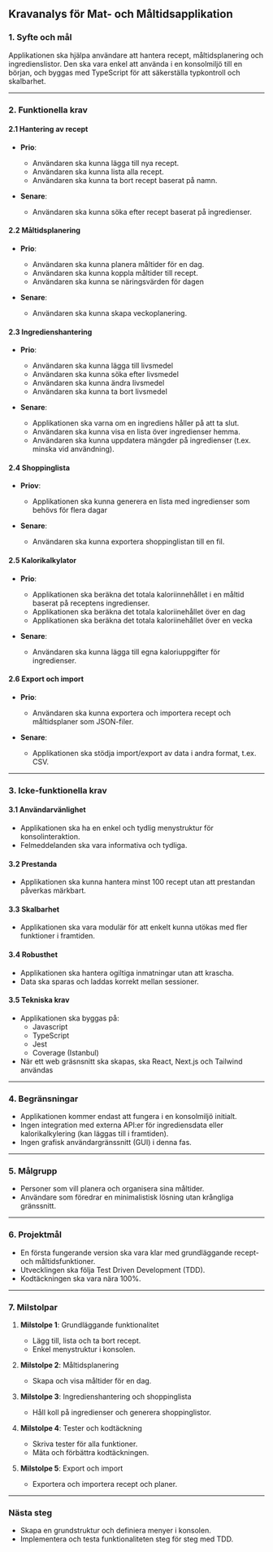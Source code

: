 ## **Kravanalys för Mat- och Måltidsapplikation**

### **1. Syfte och mål**

Applikationen ska hjälpa användare att hantera recept, måltidsplanering och ingredienslistor. Den ska vara enkel att använda i en konsolmiljö till en början, och byggas med TypeScript för att säkerställa typkontroll och skalbarhet.

---

### **2. Funktionella krav**

#### **2.1 Hantering av recept**

- **Prio**:

  - Användaren ska kunna lägga till nya recept.
  - Användaren ska kunna lista alla recept.
  - Användaren ska kunna ta bort recept baserat på namn.

- **Senare**:
  - Användaren ska kunna söka efter recept baserat på ingredienser.

#### **2.2 Måltidsplanering**

- **Prio**:

  - Användaren ska kunna planera måltider för en dag.
  - Användaren ska kunna koppla måltider till recept.
  - Användaren ska kunna se näringsvärden för dagen

- **Senare**:
  - Användaren ska kunna skapa veckoplanering.

#### **2.3 Ingredienshantering**

- **Prio**:

  - Användaren ska kunna lägga till livsmedel
  - Användaren ska kunna söka efter livsmedel
  - Användaren ska kunna ändra livsmedel
  - Användaren ska kunna ta bort livsmedel

- **Senare**:
  - Applikationen ska varna om en ingrediens håller på att ta slut.
  - Användaren ska kunna visa en lista över ingredienser hemma.
  - Användaren ska kunna uppdatera mängder på ingredienser (t.ex. minska vid användning).

#### **2.4 Shoppinglista**

- **Priov**:

  - Applikationen ska kunna generera en lista med ingredienser som behövs för flera dagar

- **Senare**:
  - Användaren ska kunna exportera shoppinglistan till en fil.

#### **2.5 Kalorikalkylator**

- **Prio**:

  - Applikationen ska beräkna det totala kaloriinnehållet i en måltid baserat på receptens ingredienser.
  - Applikationen ska beräkna det totala kaloriinehållet över en dag
  - Applikationen ska beräkna det totala kaloriinehållet över en vecka

- **Senare**:
  - Användaren ska kunna lägga till egna kaloriuppgifter för ingredienser.

#### **2.6 Export och import**

- **Prio**:

  - Användaren ska kunna exportera och importera recept och måltidsplaner som JSON-filer.

- **Senare**:
  - Applikationen ska stödja import/export av data i andra format, t.ex. CSV.

---

### **3. Icke-funktionella krav**

#### **3.1 Användarvänlighet**

- Applikationen ska ha en enkel och tydlig menystruktur för konsolinteraktion.
- Felmeddelanden ska vara informativa och tydliga.

#### **3.2 Prestanda**

- Applikationen ska kunna hantera minst 100 recept utan att prestandan påverkas märkbart.

#### **3.3 Skalbarhet**

- Applikationen ska vara modulär för att enkelt kunna utökas med fler funktioner i framtiden.

#### **3.4 Robusthet**

- Applikationen ska hantera ogiltiga inmatningar utan att krascha.
- Data ska sparas och laddas korrekt mellan sessioner.

#### **3.5 Tekniska krav**

- Applikationen ska byggas på:
  - Javascript
  - TypeScript
  - Jest
  - Coverage (Istanbul)
- När ett web gräsnsnitt ska skapas, ska React, Next.js och Tailwind användas

---

### **4. Begränsningar**

- Applikationen kommer endast att fungera i en konsolmiljö initialt.
- Ingen integration med externa API:er för ingrediensdata eller kalorikalkylering (kan läggas till i framtiden).
- Ingen grafisk användargränssnitt (GUI) i denna fas.

---

### **5. Målgrupp**

- Personer som vill planera och organisera sina måltider.
- Användare som föredrar en minimalistisk lösning utan krångliga gränssnitt.

---

### **6. Projektmål**

- En första fungerande version ska vara klar med grundläggande recept- och måltidsfunktioner.
- Utvecklingen ska följa Test Driven Development (TDD).
- Kodtäckningen ska vara nära 100%.

---

### **7. Milstolpar**

1. **Milstolpe 1**: Grundläggande funktionalitet

   - Lägg till, lista och ta bort recept.
   - Enkel menystruktur i konsolen.

2. **Milstolpe 2**: Måltidsplanering

   - Skapa och visa måltider för en dag.

3. **Milstolpe 3**: Ingredienshantering och shoppinglista

   - Håll koll på ingredienser och generera shoppinglistor.

4. **Milstolpe 4**: Tester och kodtäckning

   - Skriva tester för alla funktioner.
   - Mäta och förbättra kodtäckningen.

5. **Milstolpe 5**: Export och import
   - Exportera och importera recept och planer.

---

### **Nästa steg**

- Skapa en grundstruktur och definiera menyer i konsolen.
- Implementera och testa funktionaliteten steg för steg med TDD.
